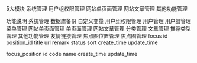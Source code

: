 5大模块
    系统管理
    用户组权限管理
    网站单页面管理
    网站文章管理
    其他功能管理

功能说明
    系统管理
        数据库备份
        自定义变量
    用户组权限管理
        用户管理
        用户组管理
        菜单管理
    网站单页面管理
        单页面管理
    网站文章管理
        分类管理
        文章管理
        推荐类型管理
    其他功能管理
        友情链接管理
        焦点图位置管理
        焦点图管理
focus
    id
    position_id
    title
    url
    remark
    status
    sort
    create_time
    update_time


focus_position
    id
    code
    name
    create_time
    update_time
